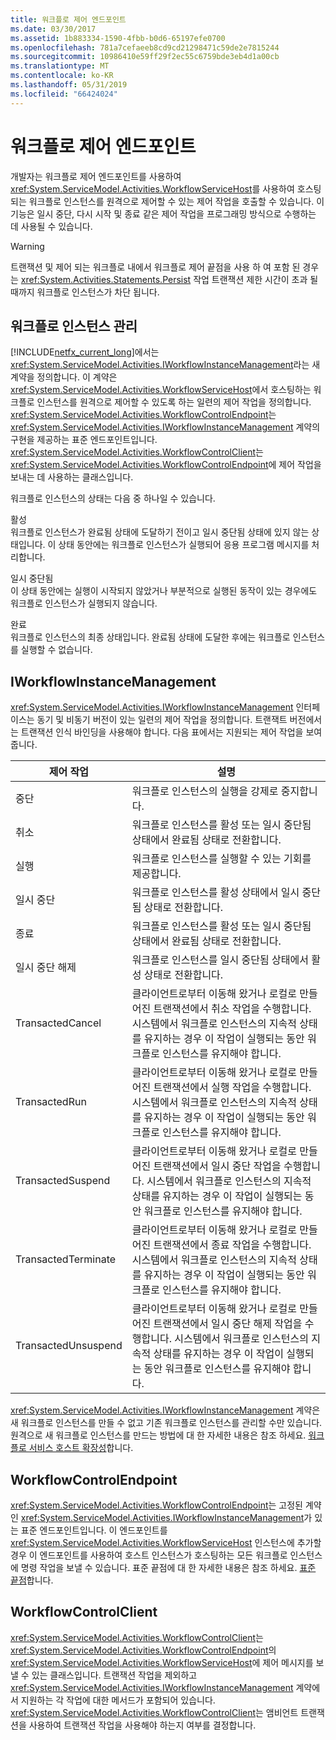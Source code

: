 ```yaml
---
title: 워크플로 제어 엔드포인트
ms.date: 03/30/2017
ms.assetid: 1b883334-1590-4fbb-b0d6-65197efe0700
ms.openlocfilehash: 781a7cefaeeb8cd9cd21298471c59de2e7815244
ms.sourcegitcommit: 10986410e59ff29f2ec55c6759bde3eb4d1a00cb
ms.translationtype: MT
ms.contentlocale: ko-KR
ms.lasthandoff: 05/31/2019
ms.locfileid: "66424024"
---
```

# <a name="workflow-control-endpoint"></a>워크플로 제어 엔드포인트
개발자는 워크플로 제어 엔드포인트를 사용하여 <xref:System.ServiceModel.Activities.WorkflowServiceHost>를 사용하여 호스팅되는 워크플로 인스턴스를 원격으로 제어할 수 있는 제어 작업을 호출할 수 있습니다. 이 기능은 일시 중단, 다시 시작 및 종료 같은 제어 작업을 프로그래밍 방식으로 수행하는 데 사용될 수 있습니다.  
  
> [!WARNING]
>  트랜잭션 및 제어 되는 워크플로 내에서 워크플로 제어 끝점을 사용 하 여 포함 된 경우는 <xref:System.Activities.Statements.Persist> 작업 트랜잭션 제한 시간이 초과 될 때까지 워크플로 인스턴스가 차단 됩니다.  
  
## <a name="workflow-instance-management"></a>워크플로 인스턴스 관리  
 [!INCLUDE[netfx_current_long](../../../../includes/netfx-current-long-md.md)]에서는 <xref:System.ServiceModel.Activities.IWorkflowInstanceManagement>라는 새 계약을 정의합니다. 이 계약은 <xref:System.ServiceModel.Activities.WorkflowServiceHost>에서 호스팅하는 워크플로 인스턴스를 원격으로 제어할 수 있도록 하는 일련의 제어 작업을 정의합니다. <xref:System.ServiceModel.Activities.WorkflowControlEndpoint>는 <xref:System.ServiceModel.Activities.IWorkflowInstanceManagement> 계약의 구현을 제공하는 표준 엔드포인트입니다. <xref:System.ServiceModel.Activities.WorkflowControlClient>는 <xref:System.ServiceModel.Activities.WorkflowControlEndpoint>에 제어 작업을 보내는 데 사용하는 클래스입니다.  
  
 워크플로 인스턴스의 상태는 다음 중 하나일 수 있습니다.  
  
 활성  
 워크플로 인스턴스가 완료됨 상태에 도달하기 전이고 일시 중단됨 상태에 있지 않는 상태입니다. 이 상태 동안에는 워크플로 인스턴스가 실행되어 응용 프로그램 메시지를 처리합니다.  
  
 일시 중단됨  
 이 상태 동안에는 실행이 시작되지 않았거나 부분적으로 실행된 동작이 있는 경우에도 워크플로 인스턴스가 실행되지 않습니다.  
  
 완료  
 워크플로 인스턴스의 최종 상태입니다. 완료됨 상태에 도달한 후에는 워크플로 인스턴스를 실행할 수 없습니다.  
  
## <a name="iworkflowinstancemanagement"></a>IWorkflowInstanceManagement  
 <xref:System.ServiceModel.Activities.IWorkflowInstanceManagement> 인터페이스는 동기 및 비동기 버전이 있는 일련의 제어 작업을 정의합니다. 트랜잭트 버전에서는 트랜잭션 인식 바인딩을 사용해야 합니다. 다음 표에서는 지원되는 제어 작업을 보여 줍니다.  
  
|제어 작업|설명|  
|-----------------------|-----------------|  
|중단|워크플로 인스턴스의 실행을 강제로 중지합니다.|  
|취소|워크플로 인스턴스를 활성 또는 일시 중단됨 상태에서 완료됨 상태로 전환합니다.|  
|실행|워크플로 인스턴스를 실행할 수 있는 기회를 제공합니다.|  
|일시 중단|워크플로 인스턴스를 활성 상태에서 일시 중단됨 상태로 전환합니다.|  
|종료|워크플로 인스턴스를 활성 또는 일시 중단됨 상태에서 완료됨 상태로 전환합니다.|  
|일시 중단 해제|워크플로 인스턴스를 일시 중단됨 상태에서 활성 상태로 전환합니다.|  
|TransactedCancel|클라이언트로부터 이동해 왔거나 로컬로 만들어진 트랜잭션에서 취소 작업을 수행합니다. 시스템에서 워크플로 인스턴스의 지속적 상태를 유지하는 경우 이 작업이 실행되는 동안 워크플로 인스턴스를 유지해야 합니다.|  
|TransactedRun|클라이언트로부터 이동해 왔거나 로컬로 만들어진 트랜잭션에서 실행 작업을 수행합니다. 시스템에서 워크플로 인스턴스의 지속적 상태를 유지하는 경우 이 작업이 실행되는 동안 워크플로 인스턴스를 유지해야 합니다.|  
|TransactedSuspend|클라이언트로부터 이동해 왔거나 로컬로 만들어진 트랜잭션에서 일시 중단 작업을 수행합니다. 시스템에서 워크플로 인스턴스의 지속적 상태를 유지하는 경우 이 작업이 실행되는 동안 워크플로 인스턴스를 유지해야 합니다.|  
|TransactedTerminate|클라이언트로부터 이동해 왔거나 로컬로 만들어진 트랜잭션에서 종료 작업을 수행합니다. 시스템에서 워크플로 인스턴스의 지속적 상태를 유지하는 경우 이 작업이 실행되는 동안 워크플로 인스턴스를 유지해야 합니다.|  
|TransactedUnsuspend|클라이언트로부터 이동해 왔거나 로컬로 만들어진 트랜잭션에서 일시 중단 해제 작업을 수행합니다. 시스템에서 워크플로 인스턴스의 지속적 상태를 유지하는 경우 이 작업이 실행되는 동안 워크플로 인스턴스를 유지해야 합니다.|  
  
 <xref:System.ServiceModel.Activities.IWorkflowInstanceManagement> 계약은 새 워크플로 인스턴스를 만들 수 없고 기존 워크플로 인스턴스를 관리할 수만 있습니다. 원격으로 새 워크플로 인스턴스를 만드는 방법에 대 한 자세한 내용은 참조 하세요. [워크플로 서비스 호스트 확장성](../../../../docs/framework/wcf/feature-details/workflow-service-host-extensibility.md)합니다.  
  
## <a name="workflowcontrolendpoint"></a>WorkflowControlEndpoint  
 <xref:System.ServiceModel.Activities.WorkflowControlEndpoint>는 고정된 계약인 <xref:System.ServiceModel.Activities.IWorkflowInstanceManagement>가 있는 표준 엔드포인트입니다. 이 엔드포인트를 <xref:System.ServiceModel.Activities.WorkflowServiceHost> 인스턴스에 추가할 경우 이 엔드포인트를 사용하여 호스트 인스턴스가 호스팅하는 모든 워크플로 인스턴스에 명령 작업을 보낼 수 있습니다. 표준 끝점에 대 한 자세한 내용은 참조 하세요. [표준 끝점](../../../../docs/framework/wcf/feature-details/standard-endpoints.md)합니다.  
  
## <a name="workflowcontrolclient"></a>WorkflowControlClient  
 <xref:System.ServiceModel.Activities.WorkflowControlClient>는 <xref:System.ServiceModel.Activities.WorkflowControlEndpoint>의 <xref:System.ServiceModel.Activities.WorkflowServiceHost>에 제어 메시지를 보낼 수 있는 클래스입니다. 트랜잭션 작업을 제외하고 <xref:System.ServiceModel.Activities.IWorkflowInstanceManagement> 계약에서 지원하는 각 작업에 대한 메서드가 포함되어 있습니다. <xref:System.ServiceModel.Activities.WorkflowControlClient>는 앰비언트 트랜잭션을 사용하여 트랜잭션 작업을 사용해야 하는지 여부를 결정합니다.
